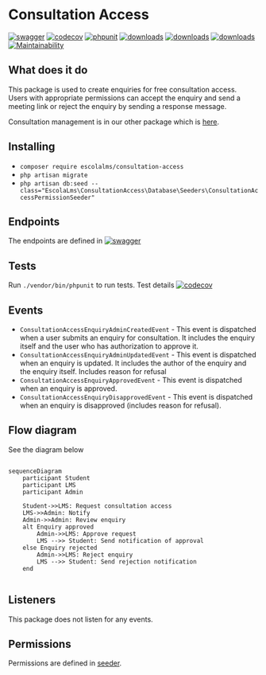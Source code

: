 # Consultation Access

[![swagger](https://img.shields.io/badge/documentation-swagger-green)](https://escolalms.github.io/Consultation-Access/)
[![codecov](https://codecov.io/gh/EscolaLMS/Consultation-Access/branch/main/graph/badge.svg?token=NRAN4R8AGZ)](https://codecov.io/gh/EscolaLMS/Consultation-Access)
[![phpunit](https://github.com/EscolaLMS/Consultation-Access/actions/workflows/test.yml/badge.svg)](https://github.com/EscolaLMS/Consultation-Access/actions/workflows/test.yml)
[![downloads](https://img.shields.io/packagist/dt/escolalms/consultation-access)](https://packagist.org/packages/escolalms/consultation-access)
[![downloads](https://img.shields.io/packagist/v/escolalms/consultation-access)](https://packagist.org/packages/escolalms/consultation-access)
[![downloads](https://img.shields.io/packagist/l/escolalms/consultation-access)](https://packagist.org/packages/escolalms/consultation-access)
[![Maintainability](https://api.codeclimate.com/v1/badges/0c9e2593fb30e2048f95/maintainability)](https://codeclimate.com/github/EscolaLMS/Consultation-Access/maintainability)

## What does it do

This package is used to create enquiries for free consultation access.  
Users with appropriate permissions can accept the enquiry and send a meeting link or reject the enquiry by sending a response message.

Consultation management is in our other package which is [here](https://github.com/EscolaLMS/Consultations).

## Installing

- `composer require escolalms/consultation-access`
- `php artisan migrate`
- `php artisan db:seed --class="EscolaLms\ConsultationAccess\Database\Seeders\ConsultationAccessPermissionSeeder"`

## Endpoints

The endpoints are defined in [![swagger](https://img.shields.io/badge/documentation-swagger-green)](https://escolalms.github.io/Consultation-Access/)

## Tests

Run `./vendor/bin/phpunit` to run tests. Test details [![codecov](https://codecov.io/gh/EscolaLMS/Consultation-Access/branch/main/graph/badge.svg?token=NRAN4R8AGZ)](https://codecov.io/gh/EscolaLMS/Consultation-Access)

## Events

- `ConsultationAccessEnquiryAdminCreatedEvent` - This event is dispatched when a user submits an enquiry for consultation. It includes the enquiry itself and the user who has authorization to approve it.
- `ConsultationAccessEnquiryAdminUpdatedEvent` - This event is dispatched when an enquiry is updated. It includes the author of the enquiry and the enquiry itself. Includes reason for refusal
- `ConsultationAccessEnquiryApprovedEvent` - This event is dispatched when an enquiry is approved.
- `ConsultationAccessEnquiryDisapprovedEvent` - This event is dispatched when an enquiry is disapproved (includes reason for refusal).

## Flow diagram

See the diagram below

```mermaid

sequenceDiagram
    participant Student
    participant LMS
    participant Admin

    Student->>LMS: Request consultation access
    LMS->>Admin: Notify
    Admin->>Admin: Review enquiry
    alt Enquiry approved
        Admin->>LMS: Approve request
        LMS -->> Student: Send notification of approval
    else Enquiry rejected
        Admin->>LMS: Reject enquiry
        LMS -->> Student: Send rejection notification
    end
    
```
## Listeners

This package does not listen for any events.

## Permissions

Permissions are defined in [seeder](https://github.com/EscolaLMS/Consultation-Access/blob/main/database/seeders/ConsultationAccessPermissionSeeder.php).

